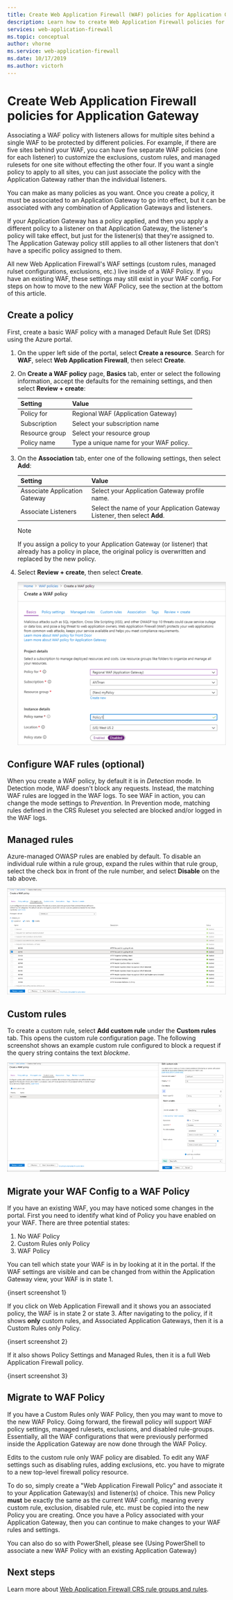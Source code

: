 ```yaml
---
title: Create Web Application Firewall (WAF) policies for Application Gateway  
description: Learn how to create Web Application Firewall policies for Application Gateway.
services: web-application-firewall
ms.topic: conceptual
author: vhorne
ms.service: web-application-firewall
ms.date: 10/17/2019
ms.author: victorh
---
```


# Create Web Application Firewall policies for Application Gateway

Associating a WAF policy with listeners allows for multiple sites behind a single WAF to be protected by different policies. For example, if there are five sites behind your WAF, you can have five separate WAF policies (one for each listener) to customize the exclusions, custom rules, and managed rulesets for one site without effecting the other four. If you want a single policy to apply to all sites, you can just associate the policy with the Application Gateway rather than the individual listeners. 

You can make as many policies as you want. Once you create a policy, it must be associated to an Application Gateway to go into effect, but it can be associated with any combination of Application Gateways and listeners. 

If your Application Gateway has a policy applied, and then you apply a different policy to a listener on that Application Gateway, the listener's policy will take effect, but just for the listener(s) that they're assigned to. The Application Gateway policy still applies to all other listeners that don't have a specific policy assigned to them. 

All new Web Application Firewall's WAF settings (custom rules, managed rulset configurations, exclusions, etc.) live inside of a WAF Policy. If you have an existing WAF, these settings may still exist in your WAF config. For steps on how to move to the new WAF Policy, see the section at the bottom of this article. 

## Create a policy

First, create a basic WAF policy with a managed Default Rule Set (DRS) using the Azure portal.

1. On the upper left side of the portal, select **Create a resource**. Search for **WAF**, select **Web Application Firewall**, then select **Create**.
2. On **Create a WAF policy** page, **Basics** tab, enter or select the following information, accept the defaults for the remaining settings, and then select **Review + create**:

   |Setting  |Value  |
   |---------|---------|
   |Policy for     |Regional WAF (Application Gateway)|
   |Subscription     |Select your subscription name|
   |Resource group     |Select your resource group|
   |Policy name     |Type a unique name for your WAF policy.|
3. On the **Association** tab, enter one of the following settings, then select **Add**:

   |Setting  |Value  |
   |---------|---------|
   |Associate Application Gateway     |Select your Application Gateway profile name.|
   |Associate Listeners     |Select the name of your Application Gateway Listener, then select **Add**.|

   > [!NOTE]
   > If you assign a policy to your Application Gateway (or listener) that already has a policy in place, the original policy is overwritten and replaced by the new policy.
4. Select **Review + create**, then select **Create**.

   ![WAF policy basics](../media/create-waf-policy-ag/waf-policy-basics.png)

## Configure WAF rules (optional)

When you create a WAF policy, by default it is in *Detection* mode. In Detection mode, WAF doesn't block any requests. Instead, the matching WAF rules are logged in the WAF logs. To see WAF in action, you can change the mode settings to *Prevention*. In Prevention mode, matching rules defined in the CRS Ruleset you selected are blocked and/or logged in the WAF logs.

## Managed rules

Azure-managed OWASP rules are enabled by default. To disable an individual rule within a rule group, expand the rules within that rule group, select the check box in front of the rule number, and select **Disable** on the tab above.

![Managed rules](../media/create-waf-policy-ag/managed-rules.png)

## Custom rules

To create a custom rule, select **Add custom rule** under the **Custom rules** tab. This opens the custom rule configuration page. The following screenshot shows an example custom rule configured to block a request if the query string contains the text *blockme*.

![Edit custom rule](../media/create-waf-policy-ag/edit-custom-rule.png)

## Migrate your WAF Config to a WAF Policy

If you have an existing WAF, you may have noticed some changes in the portal. First you need to identify what kind of Policy you have enabled on your WAF. There are three potential states:

1. No WAF Policy 
2. Custom Rules only Policy
3. WAF Policy

You can tell which state your WAF is in by looking at it in the portal. If the WAF settings are visible and can be changed from within the Application Gateway view, your WAF is in state 1.

{insert screenshot 1}

If you click on Web Application Firewall and it shows you an associated policy, the WAF is in state 2 or state 3. After navigating to the policy, if it shows **only** custom rules, and Associated Application Gateways, then it is a Custom Rules only Policy.

{insert screenshot 2}

If it also shows Policy Settings and Managed Rules, then it is a full Web Application Firewall policy. 

{insert screenshot 3}

## Migrate to WAF Policy

If you have a Custom Rules only WAF Policy, then you may want to move to the new WAF Policy. Going forward, the firewall policy will support WAF policy settings, managed rulesets, exclusions, and disabled rule-groups. Essentially, all the WAF configurations that were previously performed inside the Application Gateway are now done through the WAF Policy. 

Edits to the custom rule only WAF policy are disabled. To edit any WAF settings such as disabling rules, adding exclusions, etc. you have to migrate to a new top-level firewall policy resource.

To do so, simply create a "Web Application Firewall Policy" and associate it to your Application Gateway(s) and listener(s) of choice. This new Policy **must** be exactly the same as the current WAF config, meaning every custom rule, exclusion, disabled rule, etc. must be copied into the new Policy you are creating. Once you have a Policy associated with your Application Gateway, then you can continue to make changes to your WAF rules and settings. 

You can also do so with PowerShell, please see {Using PowerShell to associate a new WAF Policy with an existing Application Gateway}

## Next steps

Learn more about [Web Application Firewall CRS rule groups and rules](application-gateway-crs-rulegroups-rules.md).
